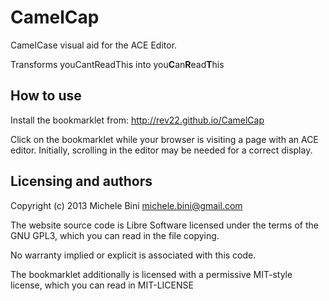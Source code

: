 CamelCap
========

CamelCase visual aid for the ACE Editor.

Transforms youCantReadThis into you<b>C</b>an<b>R</b>ead<b>T</b>his

How to use
----------

Install the bookmarklet from: http://rev22.github.io/CamelCap

Click on the bookmarklet while your browser is visiting a page with an ACE editor. Initially, scrolling in the editor may be needed for a correct display.

Licensing and authors
---------------------

Copyright (c) 2013 Michele Bini <michele.bini@gmail.com>

The website source code is Libre Software licensed under the terms of the GNU GPL3, which you can read in the file copying.

No warranty implied or explicit is associated with this code.

The bookmarklet additionally is licensed with a permissive MIT-style license, which you can read in MIT-LICENSE
